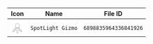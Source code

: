 | Icon | Name | File ID |
| ---  | ---  | ---     |
| ![](SpotLight%20Gizmo.png) | `SpotLight Gizmo` | `6898835964336841926` |
